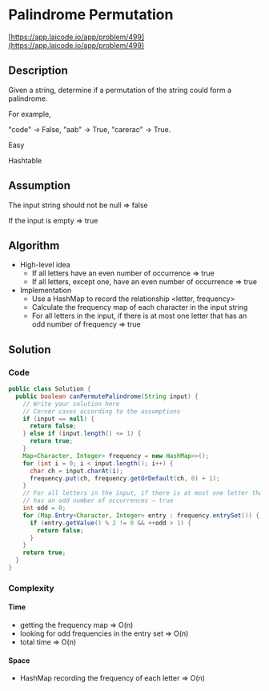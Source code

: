 <!----- Conversion time: 0.953 seconds.


Using this Markdown file:

1. Cut and paste this output into your source file.
2. See the notes and action items below regarding this conversion run.
3. Check the rendered output (headings, lists, code blocks, tables) for proper
   formatting and use a linkchecker before you publish this page.

Conversion notes:

* Docs to Markdown version 1.0β16
* Wed Apr 03 2019 02:09:59 GMT-0700 (PDT)
* Source doc: https://docs.google.com/open?id=1MAtVl2b3vRPjHQNH7PvUXOvuQlfeqTC6IZWqpCCDmh8
----->



# Palindrome Permutation

[https://app.laicode.io/app/problem/499](https://app.laicode.io/app/problem/499)


## Description

Given a string, determine if a permutation of the string could form a palindrome.

For example,

"code" -> False, "aab" -> True, "carerac" -> True.

Easy

Hashtable


## Assumption

The input string should not be null ⇒ false

If the input is empty ⇒ true


## Algorithm



*   High-level idea
    *   If all letters have an even number of occurrence ⇒ true
    *   If all letters, except one, have an even number of occurrence ⇒ true
*   Implementation
    *   Use a HashMap to record the relationship <letter, frequency>
    *   Calculate the frequency map of each character in the input string
    *   For all letters in the input, if there is at most one letter that has an odd number of frequency ⇒ true


## Solution


### Code


```java
public class Solution {
  public boolean canPermutePalindrome(String input) {
    // Write your solution here
    // Corner cases according to the assumptions
    if (input == null) {
      return false;
    } else if (input.length() <= 1) {
      return true;
    }
    Map<Character, Integer> frequency = new HashMap<>();
    for (int i = 0; i < input.length(); i++) {
      char ch = input.charAt(i);
      frequency.put(ch, frequency.getOrDefault(ch, 0) + 1);
    }
    // For all letters in the input, if there is at most one letter that
    // has an odd number of occurrences ⇒ true
    int odd = 0;
    for (Map.Entry<Character, Integer> entry : frequency.entrySet()) {
      if (entry.getValue() % 2 != 0 && ++odd > 1) {
        return false;
      }
    }
    return true;
  }
}
```



### Complexity


#### Time



*   getting the frequency map ⇒ O(n)
*   looking for odd frequencies in the entry set ⇒ O(n)
*   total time ⇒ O(n)


#### Space



*   HashMap recording the frequency of each letter ⇒ O(n)

<!-- Docs to Markdown version 1.0β16 -->
